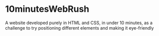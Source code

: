 # 10minutesWebRush
A website developed purely in HTML and CSS, in under 10 minutes, as a challenge to try positioning different elements and making it eye-friendly
